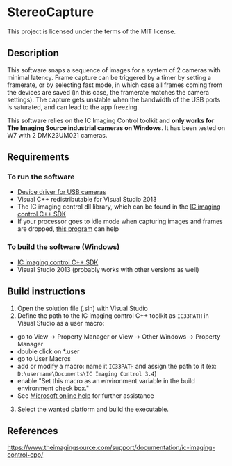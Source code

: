 # StereoCapture

This project is licensed under the terms of the MIT license.

## Description

This software snaps a sequence of images for a system of 2 cameras with minimal latency. 
Frame capture can be triggered by a timer by setting a framerate, or by selecting fast mode, 
in which case all frames coming from the devices are saved (in this case, the framerate matches the camera settings).
The capture gets unstable when the bandwidth of the USB ports is saturated, and can lead to the app freezing.

This software relies on the IC Imaging Control toolkit and **only works for The Imaging Source industrial cameras on Windows**. It has been tested on W7 with 2 DMK23UM021 cameras.

## Requirements

### To run the software

- [Device driver for USB cameras](https://www.theimagingsource.com/support/downloads-for-windows/device-drivers/icwdmuvccamtis/)
- Visual C++ redistributable for Visual Studio 2013
- The IC imaging control dll library, which can be found in the [IC imaging control C++ SDK](https://www.theimagingsource.com/support/downloads-for-windows/software-development-kits-sdks/icimagingcontrol/)
- If your processor goes to idle mode when capturing images and frames are dropped, [this program](https://www.theimagingsource.com/support/downloads-for-windows/software-tools/procidlestateman/) can help

### To build the software (Windows)

- [IC imaging control C++ SDK](https://www.theimagingsource.com/support/downloads-for-windows/software-development-kits-sdks/icimagingcontrol/)
- Visual Studio 2013 (probably works with other versions as well)

## Build instructions

1. Open the solution file (.sln) with Visual Studio
2. Define the path to the IC imaging control C++ toolkit as `IC33PATH` in Visual Studio as a user macro:
  * go to View -> Property Manager or View -> Other Windows -> Property Manager
  * double click on *.user
  * go to User Macros
  * add or modify a macro: name it `IC33PATH` and assign the path to it (ex: `D:\username\Documents\IC Imaging Control 3.4`)
  * enable "Set this macro as an environment variable in the build environment check box."
  * See [Microsoft online help](https://msdn.microsoft.com/en-us/library/669zx6zc.aspx) for further assistance
3. Select the wanted platform and build the executable.


## References

https://www.theimagingsource.com/support/documentation/ic-imaging-control-cpp/